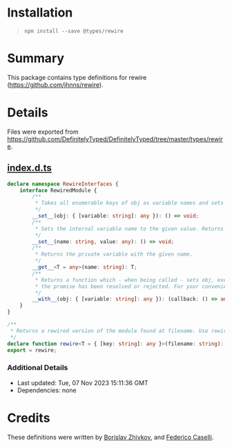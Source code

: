 # Installation
> `npm install --save @types/rewire`

# Summary
This package contains type definitions for rewire (https://github.com/jhnns/rewire).

# Details
Files were exported from https://github.com/DefinitelyTyped/DefinitelyTyped/tree/master/types/rewire.
## [index.d.ts](https://github.com/DefinitelyTyped/DefinitelyTyped/tree/master/types/rewire/index.d.ts)
````ts
declare namespace RewireInterfaces {
    interface RewiredModule {
        /**
         * Takes all enumerable keys of obj as variable names and sets the values respectively. Returns a function which can be called to revert the change.
         */
        __set__(obj: { [variable: string]: any }): () => void;
        /**
         * Sets the internal variable name to the given value. Returns a function which can be called to revert the change.
         */
        __set__(name: string, value: any): () => void;
        /**
         * Returns the private variable with the given name.
         */
        __get__<T = any>(name: string): T;
        /**
         * Returns a function which - when being called - sets obj, executes the given callback and reverts obj. If callback returns a promise, obj is only reverted after
         * the promise has been resolved or rejected. For your convenience the returned function passes the received promise through.
         */
        __with__(obj: { [variable: string]: any }): (callback: () => any) => any;
    }
}

/**
 * Returns a rewired version of the module found at filename. Use rewire() exactly like require().
 */
declare function rewire<T = { [key: string]: any }>(filename: string): RewireInterfaces.RewiredModule & T;
export = rewire;

````

### Additional Details
 * Last updated: Tue, 07 Nov 2023 15:11:36 GMT
 * Dependencies: none

# Credits
These definitions were written by [Borislav Zhivkov](https://github.com/borislavjivkov), and [Federico Caselli](https://github.com/CaselIT).
